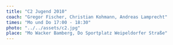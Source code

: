 ```yaml
---
title: "C2 Jugend 2010"
coach: "Gregor Fischer, Christian Kohmann, Andreas Lamprecht"
times: "Mo und Do 17:00 - 18:30"
photo: "../../assets/c2.jpg"
place: "Mo Wacker Bamberg, Do Sportplatz Weipeldorfer Straße"
---
```

